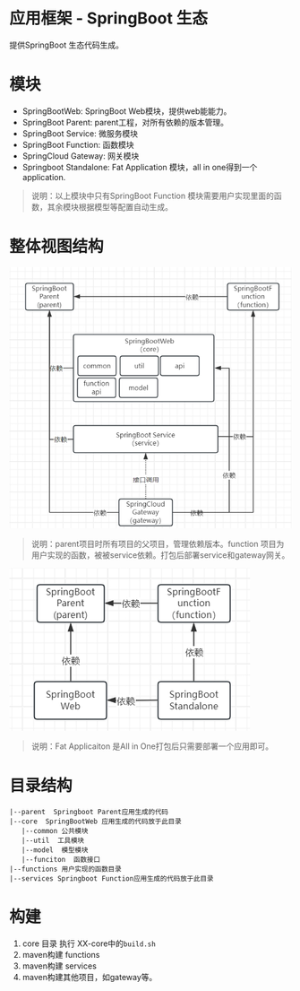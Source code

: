 # 应用框架 - SpringBoot 生态

提供SpringBoot 生态代码生成。

# 模块
- SpringBootWeb: SpringBoot Web模块，提供web能能力。
- SpringBoot Parent: parent工程，对所有依赖的版本管理。
- SpringBoot Service: 微服务模块
- SpringBoot Function: 函数模块
- SpringCloud Gateway: 网关模块
- Springboot Standalone: Fat Application 模块，all in one得到一个application.

> 说明：以上模块中只有SpringBoot Function 模块需要用户实现里面的函数，其余模块根据模型等配置自动生成。

# 整体视图结构
![模块依赖关系图](./images/img1.png)

> 说明：parent项目时所有项目的父项目，管理依赖版本。function 项目为用户实现的函数，被被service依赖。打包后部署service和gateway网关。


![Fat Application 依赖关系图](./images/img2.png)

> 说明：Fat Applicaiton 是All in One打包后只需要部署一个应用即可。

# 目录结构
```text
|--parent  Springboot Parent应用生成的代码
|--core  SpringBootWeb 应用生成的代码放于此目录
   |--common 公共模块
   |--util  工具模块
   |--model  模型模块
   |--funciton  函数接口
|--functions 用户实现的函数目录
|--services Springboot Function应用生成的代码放于此目录
```

# 构建
1. core 目录 执行 XX-core中的`build.sh`
2. maven构建 functions
3. maven构建 services
4. maven构建其他项目，如gateway等。

